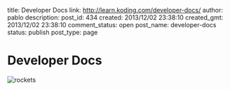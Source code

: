 title: Developer Docs
link: http://learn.koding.com/developer-docs/
author: pablo
description: 
post_id: 434
created: 2013/12/02 23:38:10
created_gmt: 2013/12/02 23:38:10
comment_status: open
post_name: developer-docs
status: publish
post_type: page

# Developer Docs

![rockets](/wp-content/uploads/rockets.png)